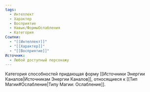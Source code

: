 ```yaml
---
tags:
  - Интеллект
  - Характер
  - Восприятие
  - Навык/ФормыОслабления
  - Категория
Ссылки:
  - "[[Интеллект]]"
  - "[[Характер]]"
  - "[[Восприятие]]"
Источник:
  - Любой доступный персонажу
---
```

Категория способностей придающая форму [[Источники Энергии Каналов|Источникам Энергии Каналов]], относящиеся к [[Тип Магии#Ослабление|Типу Магии: Ослабление]].